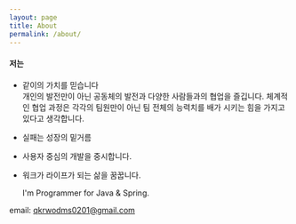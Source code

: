 ```yaml
---
layout: page
title: About
permalink: /about/
---
```


#### 저는

- 같이의 가치를 믿습니다<br>
  개인의 발전만이 아닌 공동체의 발전과 다양한 사람들과의 협업을 즐깁니다.
  체계적인 협업 과정은 각각의 팀원만이 아닌 팀 전체의 능력치를 배가 시키는 힘을 가지고 있다고 생각합니다.
- 실패는 성장의 밑거름
- 사용자 중심의 개발을 중시합니다.
- 워크가 라이프가 되는 삶을 꿈꿉니다.

  I'm Programmer for Java & Spring.

email: qkrwodms0201@gmail.com
